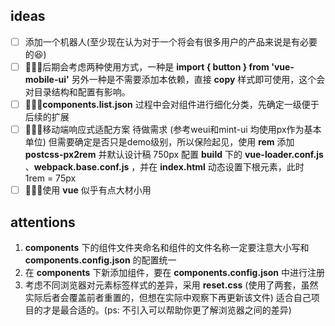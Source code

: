 ## ideas
- [ ] 添加一个机器人(至少现在认为对于一个将会有很多用户的产品来说是有必要的😆)
- [ ] 后期会考虑两种使用方式，一种是 __import { button } from 'vue-mobile-ui'__ 另外一种是不需要添加本依赖，直接 __copy__ 样式即可使用，这个会对目录结构和配置有影响。
- [ ] __components.list.json__ 过程中会对组件进行细化分类，先确定一级便于后续的扩展
- [ ] 移动端响应式适配方案 待做需求 (参考weui和mint-ui 均使用px作为基本单位) 但需要确定是否只是demo级别，所以保险起见，使用 __rem__ 添加 __postcss-px2rem__ 并默认设计稿 750px 配置
      __build__ 下的 __vue-loader.conf.js__ 、__webpack.base.conf.js__ ，并在 __index.html__ 动态设置下根元素，此时 1rem = 75px
- [ ] 使用 __vue__ 似乎有点大材小用

## attentions
1. __components__ 下的组件文件夹命名和组件的文件名称一定要注意大小写和 __components.config.json__ 的配置统一
2. 在 __components__ 下新添加组件，要在 __components.config.json__ 中进行注册
3. 考虑不同浏览器对元素标签样式的差异，采用 __reset.css__ (使用了两套，虽然实际后者会覆盖前者重置的，但想在实际中观察下再更新该文件) 适合自己项目的才是最合适的。(ps: 不引入可以帮助你更了解浏览器之间的差异)
